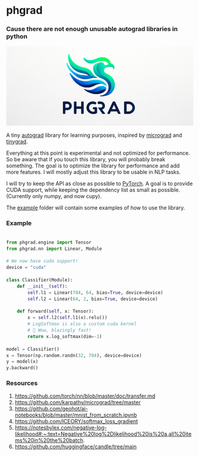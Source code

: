 # phgrad 

### Cause there are not enough unusable autograd libraries in python

![Logo](logo.png)

A tiny [autograd](https://en.wikipedia.org/wiki/Automatic_differentiation) library for learning purposes, inspired by [micrograd](https://github.com/karpathy/micrograd/tree/master)
and [tinygrad](https://github.com/tinygrad/tinygrad).

Everything at this point is experimental and not optimized for performance. So be aware that if you
touch this library, you will probably break something.
The goal is to optimize the library for performance and add more features. I will mostly adjust this library to 
be usable in NLP tasks.

I will try to keep the API as close as possible to [PyTorch](https://pytorch.org/). A goal is to
provide CUDA support, while keeping the dependency list as small as possible. (Currently only numpy, and now cupy).

The [example](./examples) folder will contain some examples of how to use the library.


### Example

```python

from phgrad.engine import Tensor
from phgrad.nn import Linear, Module

# We now have cuda support!
device = "cuda"

class Classifier(Module):
    def __init__(self):
        self.l1 = Linear(784, 64, bias=True, device=device)
        self.l2 = Linear(64, 2, bias=True, device=device)

    def forward(self, x: Tensor):
        x = self.l2(self.l1(x).relu())
        # LogSoftmax is also a custom cuda kernel
        # 🚀 Wow, blazingly fast!
        return x.log_softmax(dim=-1)

model = Classifier()
x = Tensor(np.random.randn(32, 784), device=device)
y = model(x)
y.backward()

```


### Resources
1. https://github.com/torch/nn/blob/master/doc/transfer.md
2. https://github.com/karpathy/micrograd/tree/master
3. https://github.com/geohot/ai-notebooks/blob/master/mnist_from_scratch.ipynb
4. https://github.com/ICEORY/softmax_loss_gradient
5. https://notesbylex.com/negative-log-likelihood#:~:text=Negative%20log%2Dlikelihood%20is%20a,all%20items%20in%20the%20batch.
6. https://github.com/huggingface/candle/tree/main

